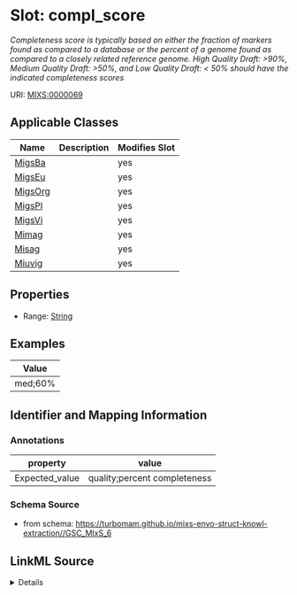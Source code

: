# Slot: compl_score


_Completeness score is typically based on either the fraction of markers found as compared to a database or the percent of a genome found as compared to a closely related reference genome. High Quality Draft: >90%, Medium Quality Draft: >50%, and Low Quality Draft: < 50% should have the indicated completeness scores_



URI: [MIXS:0000069](https://w3id.org/mixs/0000069)



<!-- no inheritance hierarchy -->




## Applicable Classes

| Name | Description | Modifies Slot |
| --- | --- | --- |
[MigsBa](MigsBa.md) |  |  yes  |
[MigsEu](MigsEu.md) |  |  yes  |
[MigsOrg](MigsOrg.md) |  |  yes  |
[MigsPl](MigsPl.md) |  |  yes  |
[MigsVi](MigsVi.md) |  |  yes  |
[Mimag](Mimag.md) |  |  yes  |
[Misag](Misag.md) |  |  yes  |
[Miuvig](Miuvig.md) |  |  yes  |







## Properties

* Range: [String](String.md)






## Examples

| Value |
| --- |
| med;60% |

## Identifier and Mapping Information





### Annotations

| property | value |
| --- | --- |
| Expected_value | quality;percent completeness |



### Schema Source


* from schema: https://turbomam.github.io/mixs-envo-struct-knowl-extraction//GSC_MIxS_6




## LinkML Source

<details>
```yaml
name: compl_score
annotations:
  Expected_value:
    tag: Expected_value
    value: quality;percent completeness
description: 'Completeness score is typically based on either the fraction of markers
  found as compared to a database or the percent of a genome found as compared to
  a closely related reference genome. High Quality Draft: >90%, Medium Quality Draft:
  >50%, and Low Quality Draft: < 50% should have the indicated completeness scores'
title: completeness score
notes:
- score
examples:
- value: med;60%
in_subset:
- sequencing
from_schema: https://turbomam.github.io/mixs-envo-struct-knowl-extraction//GSC_MIxS_6
rank: 1000
string_serialization: '[high|med|low];{percentage}'
slot_uri: MIXS:0000069
multivalued: false
alias: compl_score
domain_of:
- MigsBa
- MigsEu
- MigsOrg
- MigsPl
- MigsVi
- Mimag
- Misag
- Miuvig
range: string

```
</details>